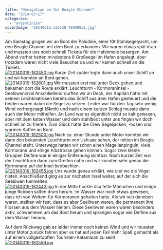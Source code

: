 ```yaml
---
title: "Navigation on the Beagle Channel"
date: "2014-03-17"
categories: 
  - "argentinien"
coverImage: "20140615-133630-48990931.jpg"
---
```


Am Samstag gingen wir an Bord der Paludine, einer 10t Stahlsegelyacht, um den Beagle Channel mit dem Boot zu erkunden. Wir waren etwas spät dran und mussten uns noch schnell Tickets für die Hafenmole besorgen. Am Abend vorher hatten mindestens 8 Großsegel im Hafen angelegt, aber trotzdem waren nicht viele Besucher da und wir kamen schnell an die Tickets.  
[![20140319-182450.jpg](images/20140319-182450.jpg)](https://hafenstrand.wordpress.com/wp-content/uploads/2014/03/20140319-182450.jpg) Kurze Zeit später legte dann auch unser Schiff an und wir konnten an Bord gehen.  
[![20140319-182601.jpg](images/20140319-182601.jpg)](https://hafenstrand.wordpress.com/wp-content/uploads/2014/03/20140319-182601.jpg) Wir mussten erst mal unter Deck gehen und bekamen dort die Route erklärt: Leuchtturm - Kormoraninsel - Seelöweninsel Anschließend durften wir an Deck, der Kapitän hatte mit seinem Leichtmatrosen bereits das Schiff aus dem Hafen gesteuert und die beiden waren dabei die Segel zu setzen. Leider war für den Tag sehr wenig Wind vorhergesagt (6kmh) und nach einem kurzen Schlag musste dann auch der Motor mithelfen. An Land war es eigentlich nicht so kalt gewesen, aber mit dem kalten Wasser und dem stahlboot unter uns fingen wir doch schnell an zu frieren. Zum Glück hatte die Crew Segeljacken, -hosen und warmen Kaffee an Bord.  
[![20140319-182500.jpg](images/20140319-182500.jpg)](https://hafenstrand.wordpress.com/wp-content/uploads/2014/03/20140319-182500.jpg) Nach ca. einer Stunde unter Motor konnten wir dann den bekannten Leuchtturm von Ushuaia sehen, der mitten im Beagle Channel steht. Unterwegs hatten wir schon einen Magellanpinguin, viele Kormorane und einige Albatrosse gehen können. Sogar zwei kleine Gruppen Delfine war in einiger Entfernung sichtbar. Nach kurzer Zeit war der Leuchtturm dann zum Greifen nahe und wir konnten sehr genau die Kormorane auf der Insel beobachten.  
[![20140319-182455.jpg](images/20140319-182455.jpg)](https://hafenstrand.wordpress.com/wp-content/uploads/2014/03/20140319-182455.jpg) Uns wurde genau erklärt, wie und wo die Vögel nisten. Anschließend ging es zur nächsten Insel weiter, auf der sich die Seelöwen tummelten.  
[![20140319-182443.jpg](images/20140319-182443.jpg)](https://hafenstrand.wordpress.com/wp-content/uploads/2014/03/20140319-182443.jpg) In der Mitte hockte dsa fette Männchen und einige junge Robben saßen drum herum. Im Wasser war noch etwas gewesen, dass ich von Weitem für Kormoranen gehalten hatte. Als wir nun daneben waren, stellten wir fest, dass es aber Seelöwen waren, die permanent ihre Flossen aus dem Wasser hielten. Diese Seelöwen waren waren besonders aktiv, schwammen um das Boot herum und sprangen sogar wie Delfine aus dem Wasser heraus.

Auf dem Rückweg gab es leider immer noch keinen Wind und wir mussten unter Motor zurück fahren aber es hat auf jeden Fall mehr Spaß gemacht als auf einem vollgestopften Touristen-Katamaran zu sein!  
[![20140319-182556.jpg](images/20140319-182556.jpg)](https://hafenstrand.wordpress.com/wp-content/uploads/2014/03/20140319-182556.jpg)
